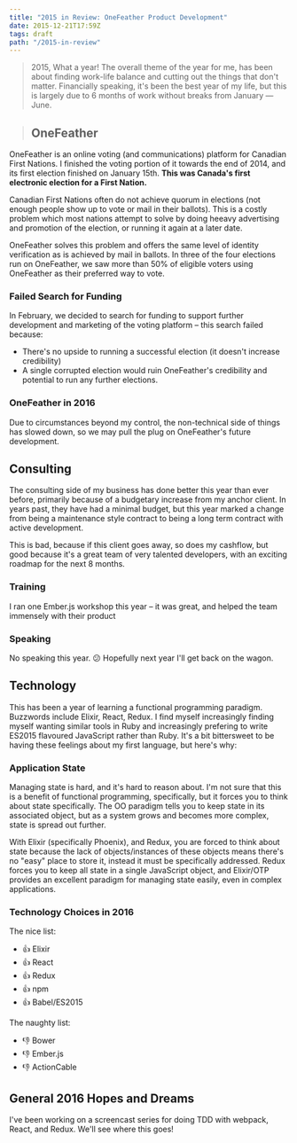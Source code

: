 ```yaml
---
title: "2015 in Review: OneFeather Product Development"
date: 2015-12-21T17:59Z
tags: draft
path: "/2015-in-review"
---
```


> 2015, What a year! The overall theme of the year for me, has been about finding
> work-life balance and cutting out the things that don't matter. Financially
> speaking, it's been the best year of my life, but this is largely due to 6
> months of work without breaks from January — June.

> ## OneFeather

OneFeather is an online voting (and communications) platform for Canadian First
Nations. I finished the voting portion of it towards the end of 2014, and its
first election finished on January 15th. **This was Canada's first electronic
election for a First Nation.**

Canadian First Nations often do not achieve quorum in elections (not enough
people show up to vote or mail in their ballots). This is a costly problem which
most nations attempt to solve by doing heeavy advertising and promotion of the
election, or running it again at a later date.

OneFeather solves this problem and offers the same level of identity
verification as is achieved by mail in ballots. In three of the four elections
run on OneFeather, we saw more than 50% of eligible voters using OneFeather as
their preferred way to vote.

### Failed Search for Funding

In February, we decided to search for funding to support further development and
marketing of the voting platform – this search failed because:

* There's no upside to running a successful election (it doesn't increase
  credibility)
* A single corrupted election would ruin OneFeather's credibility and potential
  to run any further elections.

### OneFeather in 2016

Due to circumstances beyond my control, the non-technical side of things has
slowed down, so we may pull the plug on OneFeather's future development.

## Consulting

The consulting side of my business has done better this year than ever before,
primarily because of a budgetary increase from my anchor client. In years past,
they have had a minimal budget, but this year marked a change from being a
maintenance style contract to being a long term contract with active development.

This is bad, because if this client goes away, so does my cashflow, but good
because it's a great team of very talented developers, with an exciting roadmap
for the next 8 months.

### Training

I ran one Ember.js workshop this year – it was great, and helped the team
immensely with their product

### Speaking

No speaking this year. 😕
Hopefully next year I'll get back on the wagon.

## Technology

This has been a year of learning a functional programming paradigm. Buzzwords
include Elixir, React, Redux. I find myself increasingly finding myself wanting
similar tools in Ruby and increasingly prefering to write ES2015 flavoured
JavaScript rather than Ruby. It's a bit bittersweet to be having these feelings
about my first language, but here's why:

### Application State
Managing state is hard, and it's hard to reason about. I'm not sure that this is
a benefit of functional programming, specifically, but it forces you to think
about state specifically. The OO paradigm tells you to keep state in its
associated object, but as a system grows and becomes more complex, state is
spread out further.

With Elixir (specifically Phoenix), and Redux, you are forced to think about
state because the lack of objects/instances of these objects means there's no
"easy" place to store it, instead it must be specifically addressed. Redux
forces you to keep all state in a single JavaScript object, and Elixir/OTP
provides an excellent paradigm for managing state easily, even in complex
applications.

### Technology Choices in 2016

The nice list:

* 👍 Elixir
* 👍 React
* 👍 Redux
* 👍 npm
* 👍 Babel/ES2015

The naughty list:

* 👎 Bower
* 👎 Ember.js
* 👎 ActionCable

## General 2016 Hopes and Dreams

I've been working on a screencast series for doing TDD with webpack, React, and
Redux. We'll see where this goes!
